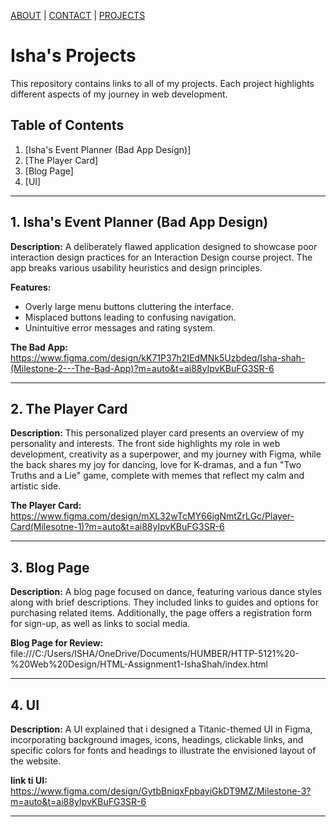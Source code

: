 [ABOUT](./index.md)  |  [CONTACT](./contact.md)  |  [PROJECTS](./project.md)


# Isha's Projects

This repository contains links to all of my projects. Each project highlights different aspects of my journey in web development.

## Table of Contents

1. [Isha's Event Planner (Bad App Design)]
2. [The Player Card]
3. [Blog Page]
4. [UI]
---

## 1. Isha's Event Planner (Bad App Design)

**Description:** A deliberately flawed application designed to showcase poor interaction design practices for an Interaction Design course project. The app breaks various usability heuristics and design principles.

**Features:**
- Overly large menu buttons cluttering the interface.
- Misplaced buttons leading to confusing navigation.
- Unintuitive error messages and rating system.

**The Bad App:** https://www.figma.com/design/kK71P37h2IEdMNk5Uzbdeq/Isha-shah-(Milestone-2---The-Bad-App)?m=auto&t=ai88yIpvKBuFG3SR-6

---

## 2. The Player Card

**Description:** This personalized player card presents an overview of my personality and interests. The front side highlights my role in web development, creativity as a superpower, and my journey with Figma, while the back shares my joy for dancing, love for K-dramas, and a fun "Two Truths and a Lie" game, complete with memes that reflect my calm and artistic side.

**The Player Card:** https://www.figma.com/design/mXL32wTcMY66igNmtZrLGc/Player-Card(Milesotne-1)?m=auto&t=ai88yIpvKBuFG3SR-6

---

## 3. Blog Page

**Description:** A blog page focused on dance, featuring various dance styles along with brief descriptions. They included links to guides and options for purchasing related items. Additionally, the page offers a registration form for sign-up, as well as links to social media.

**Blog Page for Review:** file:///C:/Users/ISHA/OneDrive/Documents/HUMBER/HTTP-5121%20-%20Web%20Design/HTML-Assignment1-IshaShah/index.html

---

## 4. UI

**Description:** A UI explained that i designed a Titanic-themed UI in Figma, incorporating background images, icons, headings, clickable links, and specific colors for fonts and headings to illustrate the envisioned layout of the website.

**link ti UI:** https://www.figma.com/design/GytbBniqxFpbayiGkDT9MZ/Milestone-3?m=auto&t=ai88yIpvKBuFG3SR-6

---

